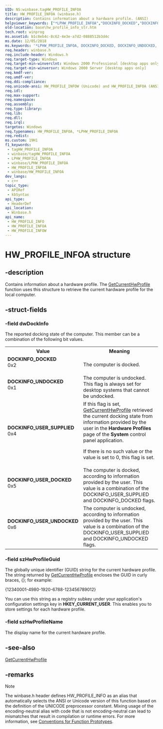 ```yaml
---
UID: NS:winbase.tagHW_PROFILE_INFOA
title: HW_PROFILE_INFOA (winbase.h)
description: Contains information about a hardware profile. (ANSI)
helpviewer_keywords: ["*LPHW_PROFILE_INFOA","DOCKINFO_DOCKED","DOCKINFO_UNDOCKED","DOCKINFO_USER_DOCKED","DOCKINFO_USER_SUPPLIED","DOCKINFO_USER_UNDOCKED","HW_PROFILE_INFO","HW_PROFILE_INFO structure","HW_PROFILE_INFOA","HW_PROFILE_INFOW","LPHW_PROFILE_INFO","LPHW_PROFILE_INFO structure pointer","_win32_hw_profile_info_str","base.hw_profile_info_str","tagHW_PROFILE_INFOA","tagHW_PROFILE_INFOW","winbase/HW_PROFILE_INFO","winbase/HW_PROFILE_INFOA","winbase/HW_PROFILE_INFOW","winbase/LPHW_PROFILE_INFO"]
old-location: base\hw_profile_info_str.htm
tech.root: winprog
ms.assetid: b1c8eb4c-8c62-4e3e-a7d2-0888512b3d4c
ms.date: 12/05/2018
ms.keywords: '*LPHW_PROFILE_INFOA, DOCKINFO_DOCKED, DOCKINFO_UNDOCKED, DOCKINFO_USER_DOCKED, DOCKINFO_USER_SUPPLIED, DOCKINFO_USER_UNDOCKED, HW_PROFILE_INFO, HW_PROFILE_INFO structure, HW_PROFILE_INFOA, HW_PROFILE_INFOW, LPHW_PROFILE_INFO, LPHW_PROFILE_INFO structure pointer, _win32_hw_profile_info_str, base.hw_profile_info_str, tagHW_PROFILE_INFOA, tagHW_PROFILE_INFOW, winbase/HW_PROFILE_INFO, winbase/HW_PROFILE_INFOA, winbase/HW_PROFILE_INFOW, winbase/LPHW_PROFILE_INFO'
req.header: winbase.h
req.include-header: Windows.h
req.target-type: Windows
req.target-min-winverclnt: Windows 2000 Professional [desktop apps only]
req.target-min-winversvr: Windows 2000 Server [desktop apps only]
req.kmdf-ver: 
req.umdf-ver: 
req.ddi-compliance: 
req.unicode-ansi: HW_PROFILE_INFOW (Unicode) and HW_PROFILE_INFOA (ANSI)
req.idl: 
req.max-support: 
req.namespace: 
req.assembly: 
req.type-library: 
req.lib: 
req.dll: 
req.irql: 
targetos: Windows
req.typenames: HW_PROFILE_INFOA, *LPHW_PROFILE_INFOA
req.redist: 
ms.custom: 19H1
f1_keywords:
 - tagHW_PROFILE_INFOA
 - winbase/tagHW_PROFILE_INFOA
 - LPHW_PROFILE_INFOA
 - winbase/LPHW_PROFILE_INFOA
 - HW_PROFILE_INFOA
 - winbase/HW_PROFILE_INFOA
dev_langs:
 - c++
topic_type:
 - APIRef
 - kbSyntax
api_type:
 - HeaderDef
api_location:
 - Winbase.h
api_name:
 - HW_PROFILE_INFO
 - HW_PROFILE_INFOA
 - HW_PROFILE_INFOW
---
```


# HW_PROFILE_INFOA structure


## -description

Contains information about a hardware profile. The 
<a href="/windows/desktop/api/winbase/nf-winbase-getcurrenthwprofilea">GetCurrentHwProfile</a> function uses this structure to retrieve the current hardware profile for the local computer.

## -struct-fields

### -field dwDockInfo

The reported docking state of the computer. This member can be a combination of the following bit values. 



<table>
<tr>
<th>Value</th>
<th>Meaning</th>
</tr>
<tr>
<td width="40%"><a id="DOCKINFO_DOCKED"></a><a id="dockinfo_docked"></a><dl>
<dt><b>DOCKINFO_DOCKED</b></dt>
<dt>0x2</dt>
</dl>
</td>
<td width="60%">
The computer is docked. 

</td>
</tr>
<tr>
<td width="40%"><a id="DOCKINFO_UNDOCKED"></a><a id="dockinfo_undocked"></a><dl>
<dt><b>DOCKINFO_UNDOCKED</b></dt>
<dt>0x1</dt>
</dl>
</td>
<td width="60%">
The computer is undocked. This flag is always set for desktop systems that cannot be undocked.

</td>
</tr>
<tr>
<td width="40%"><a id="DOCKINFO_USER_SUPPLIED"></a><a id="dockinfo_user_supplied"></a><dl>
<dt><b>DOCKINFO_USER_SUPPLIED</b></dt>
<dt>0x4</dt>
</dl>
</td>
<td width="60%">
If this flag is set, 
<a href="/windows/desktop/api/winbase/nf-winbase-getcurrenthwprofilea">GetCurrentHwProfile</a> retrieved the current docking state from information provided by the user in the <b>Hardware Profiles</b> page of the <b>System</b> control panel application. 




If there is no such value or the value is set to 0, this flag is set.

</td>
</tr>
<tr>
<td width="40%"><a id="DOCKINFO_USER_DOCKED"></a><a id="dockinfo_user_docked"></a><dl>
<dt><b>DOCKINFO_USER_DOCKED</b></dt>
<dt>0x5</dt>
</dl>
</td>
<td width="60%">
The computer is docked, according to information provided by the user. This value is a combination of the DOCKINFO_USER_SUPPLIED and DOCKINFO_DOCKED flags.

</td>
</tr>
<tr>
<td width="40%"><a id="DOCKINFO_USER_UNDOCKED"></a><a id="dockinfo_user_undocked"></a><dl>
<dt><b>DOCKINFO_USER_UNDOCKED</b></dt>
<dt>0x6</dt>
</dl>
</td>
<td width="60%">
The computer is undocked, according to information provided by the user. This value is a combination of the DOCKINFO_USER_SUPPLIED and DOCKINFO_UNDOCKED flags.

</td>
</tr>
</table>

### -field szHwProfileGuid

The globally unique identifier (GUID) string for the current hardware profile. The string returned by 
<a href="/windows/desktop/api/winbase/nf-winbase-getcurrenthwprofilea">GetCurrentHwProfile</a> encloses the GUID in curly braces, {}; for example: 




{12340001-4980-1920-6788-123456789012}

You can use this string as a registry subkey under your application's configuration settings key in <b>HKEY_CURRENT_USER</b>. This enables you to store settings for each hardware profile.

### -field szHwProfileName

The display name for the current hardware profile.

## -see-also

<a href="/windows/desktop/api/winbase/nf-winbase-getcurrenthwprofilea">GetCurrentHwProfile</a>

## -remarks

> [!NOTE]
> The winbase.h header defines HW_PROFILE_INFO as an alias that automatically selects the ANSI or Unicode version of this function based on the definition of the UNICODE preprocessor constant. Mixing usage of the encoding-neutral alias with code that is not encoding-neutral can lead to mismatches that result in compilation or runtime errors. For more information, see [Conventions for Function Prototypes](/windows/win32/intl/conventions-for-function-prototypes).
